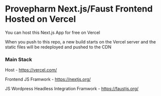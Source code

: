 # Provepharm Next.js/Faust Frontend Hosted on Vercel 
You can host this Next.js App for free on Vercel

When you push to this repo, a new build starts on the Vercel server and the static files will be redeployed and pushed to the CDN

### Main Stack

Host -
https://vercel.com/

Frontend JS Framwork - 
https://nextjs.org/

JS Wordpress Headless Integration Framwork - 
https://faustjs.org/







